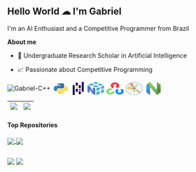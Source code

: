 ## Hello World ☁ I'm Gabriel 

I'm an AI Enthusiast and a Competitive Programmer from Brazil

**About me**

- 💼 Undergraduate Research Scholar in Artificial Intelligence

- 📈 Passionate about Competitive Programming


<img align="center" alt="Gabriel-C++" height="30" width="40" src="https://cdn.jsdelivr.net/gh/devicons/devicon/icons/cplusplus/cplusplus-original.svg">  <img align="center" alt="Gabriel-Python" height="30" width="40" src="https://github.com/devicons/devicon/blob/v2.15.1/icons/python/python-original.svg"><img align="center" alt="Gabriel-Pandas" height="30" width="40" src="https://github.com/devicons/devicon/blob/master/icons/pandas/pandas-original.svg"><img align="center" alt="Gabriel-Numpy" height="30" width="40" src="https://github.com/devicons/devicon/blob/master/icons/numpy/numpy-original.svg"> <img align="center" alt="Gabriel-OpenCV" height="30" width="40" src="https://github.com/devicons/devicon/blob/master/icons/opencv/opencv-original.svg"> <img align="center" alt="Gabriel-Matplotlib" height="30" width="40" src="https://github.com/devicons/devicon/blob/master/icons/matplotlib/matplotlib-original.svg"> <img align="center" alt="Gabriel-Neovim" height="30" width="40" src="https://github.com/devicons/devicon/blob/master/icons/neovim/neovim-original.svg">

| ![](https://github-readme-stats.vercel.app/api?username=gabrielspdf&theme=tokyonight&hide_border=false&include_all_commits=true&count_private=true) | ![](https://github-readme-stats.vercel.app/api/top-langs/?username=gabrielspdf&theme=tokyonight&hide_border=false&include_all_commits=true&count_private=true&layout=compact) |
| ------------- | ------------- |

#### Top Repositories

<a href="https://github.com/GabrielSpdf/Memory-Box">
  <img align="center" src="https://github-readme-stats.vercel.app/api/pin/?username=gabrielspdf&repo=Memory-Box&theme=tokyonight" />
</a>
<a href="https://github.com/GabrielSpdf/Contest-Problems">
  <img align="center" src="https://github-readme-stats.vercel.app/api/pin/?username=gabrielspdf&repo=Contest-Problems&theme=tokyonight" />
</a>



##

<div>
  <a href="https://www.linkedin.com/in/gabriel-spadafora/" target="_blank"><img src="https://img.shields.io/badge/-LinkedIn-%230077B5?style=for-the-badge&logo=linkedin&logoColor=white" target="_blank"></a> 
  <a href = "mailto:gb.spada@hotmail.com"><img src="https://img.shields.io/badge/Outlook-0078D4?style=for-the-badge&logo=microsoft-outlook&logoColor=white" target="_blue"></a>
<div>


